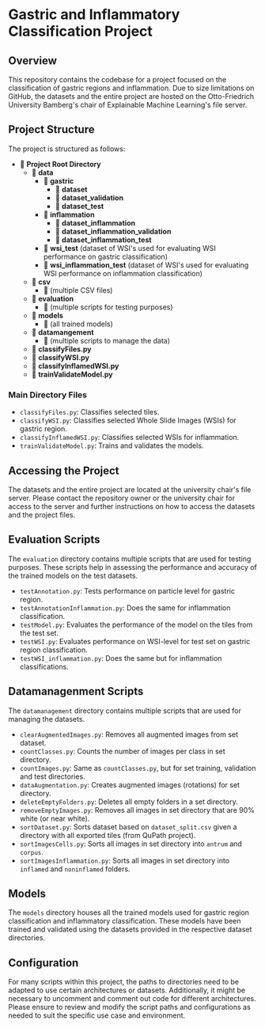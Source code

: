 # Gastric and Inflammatory Classification Project

## Overview
This repository contains the codebase for a project focused on the classification of gastric regions and inflammation. Due to size limitations on GitHub, the datasets and the entire project are hosted on the Otto-Friedrich University Bamberg's chair of Explainable Machine Learning's file server.

## Project Structure
The project is structured as follows:
- 📁 **Project Root Directory**
    - 📁 **data**
        - 📁 **gastric**
            -  📁 **dataset**
            -  📁 **dataset_validation**
            -  📁 **dataset_test**
        - 📁 **inflammation**
            - 📁 **dataset_inflammation**
            - 📁 **dataset_inflammation_validation**
            - 📁 **dataset_inflammation_test**
        - 📁 **wsi_test** (dataset of WSI's used for evaluating WSI performance on gastric classification)
        - 📁 **wsi_inflammation_test** (dataset of WSI's used for evaluating WSI performance on inflammation classification)
    - 📁 **csv**
        - 📄 (multiple CSV files)
    - 📁 **evaluation**
        - 📄 (multiple scripts for testing purposes)
    - 📁 **models**
        - 📄 (all trained models)
    - 📁 **datamangement**
        - 📄 (multiple scripts to manage the data)
    - 📄 **classifyFiles.py**
    - 📄 **classifyWSI.py**
    - 📄 **classifyInflamedWSI.py**
    - 📄 **trainValidateModel.py**
 
### Main Directory Files
- `classifyFiles.py`: Classifies selected tiles.
- `classifyWSI.py`: Classifies selected Whole Slide Images (WSIs) for gastric region.
- `classifyInflamedWSI.py`: Classifies selected WSIs for inflammation.
- `trainValidateModel.py`: Trains and validates the models.

## Accessing the Project
The datasets and the entire project are located at the university chair's file server. Please contact the repository owner or the university chair for access to the server and further instructions on how to access the datasets and the project files.

## Evaluation Scripts
The `evaluation` directory contains multiple scripts that are used for testing purposes. These scripts help in assessing the performance and accuracy of the trained models on the test datasets.
- `testAnnotation.py`: Tests performance on particle level for gastric region.
- `testAnnotationInflammation.py`: Does the same for inflammation classification.
- `testModel.py`: Evaluates the performance of the model on the tiles from the test set.
- `testWSI.py`: Evaluates performance on WSI-level for test set on gastric region classification.
- `testWSI_inflammation.py`: Does the same but for inflammation classifications.

## Datamanagenment Scripts
The `datamanagement` directory contains multiple scripts that are used for managing the datasets.
- `clearAugmentedImages.py`: Removes all augmented images from set dataset.
- `countClasses.py`: Counts the number of images per class in set directory.
- `countImages.py`: Same as `countClasses.py`, but for set training, validation and test directories.
- `dataAugmentation.py`: Creates augmented images (rotations) for set directory.
- `deleteEmptyFolders.py`: Deletes all empty folders in a set directory.
- `removeEmptyImages.py`: Removes all images in set directory that are 90% white (or near white).
- `sortDataset.py`: Sorts dataset based on `dataset_split.csv` given a directory with all exported tiles (from QuPath project).
- `sortImagesCells.py`: Sorts all images in set directory into `antrum` and `corpus`.
- `sortImagesInflammation.py`: Sorts all images in set directory into `inflamed` and `noninflamed` folders.

## Models
The `models` directory houses all the trained models used for gastric region classification and inflammatory classification. These models have been trained and validated using the datasets provided in the respective dataset directories.

## Configuration
For many scripts within this project, the paths to directories need to be adapted to use certain architectures or datasets. Additionally, it might be necessary to uncomment and comment out code for different architectures. Please ensure to review and modify the script paths and configurations as needed to suit the specific use case and environment.
